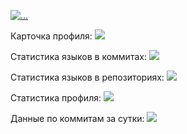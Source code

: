 [![...](https://github-readme-stats.vercel.app/api?username=kiteatkit)](https://github.com/anuraghazra/github-readme-stats)

 Карточка профиля: 
![](https://github-profile-summary-cards.vercel.app/api/cards/profile-details?username=kiteatkit&theme=solarized_dark)

Статистика языков в коммитах:
![](https://github-profile-summary-cards.vercel.app/api/cards/most-commit-language?username=kiteatkit&theme=solarized_dark)

Статистика языков в репозиториях:
![](https://github-profile-summary-cards.vercel.app/api/cards/repos-per-language?username=kiteatkit&theme=solarized_dark)

Статистика профиля:
![](https://github-profile-summary-cards.vercel.app/api/cards/stats?username=kiteatkit&theme=solarized_dark)

Данные по коммитам за сутки:
![](https://github-profile-summary-cards.vercel.app/api/cards/productive-time?username=kiteatkit&theme=solarized_dark)

